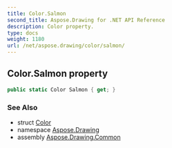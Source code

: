 ```yaml
---
title: Color.Salmon
second_title: Aspose.Drawing for .NET API Reference
description: Color property. 
type: docs
weight: 1180
url: /net/aspose.drawing/color/salmon/
---
```

## Color.Salmon property

```csharp
public static Color Salmon { get; }
```

### See Also

* struct [Color](../)
* namespace [Aspose.Drawing](../../color/)
* assembly [Aspose.Drawing.Common](../../../)


